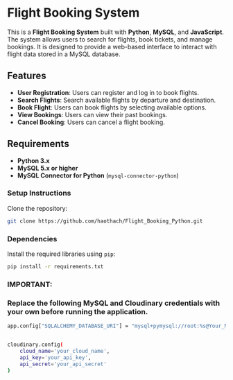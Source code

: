 # Flight Booking System

This is a **Flight Booking System** built with **Python**, **MySQL**, and **JavaScript**. The system allows users to search for flights, book tickets, and manage bookings. It is designed to provide a web-based interface to interact with flight data stored in a MySQL database.

## Features

- **User Registration**: Users can register and log in to book flights.
- **Search Flights**: Search available flights by departure and destination.
- **Book Flight**: Users can book flights by selecting available options.
- **View Bookings**: Users can view their past bookings.
- **Cancel Booking**: Users can cancel a flight booking.

## Requirements

- **Python 3.x**
- **MySQL 5.x or higher**
- **MySQL Connector for Python** (`mysql-connector-python`)

### Setup Instructions  
Clone the repository:  
```bash
git clone https://github.com/haothach/Flight_Booking_Python.git
```
### Dependencies  
Install the required libraries using `pip`:  
```bash
pip install -r requirements.txt
```
### IMPORTANT:
### Replace the following MySQL and Cloudinary credentials with your own before running the application.

```bash
app.config["SQLALCHEMY_DATABASE_URI"] = "mysql+pymysql://root:%s@Your_MySQL_user/flight?charset=utf8mb4" % quote("Your_password")


cloudinary.config(
    cloud_name='your_cloud_name',
    api_key='your_api_key',
    api_secret='your_api_secret'
)
```
